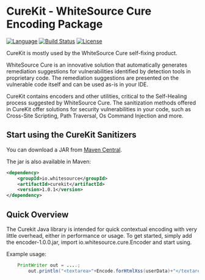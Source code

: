 CureKit - WhiteSource Cure Encoding Package
==========================

[![Language](https://img.shields.io/badge/language-Java-pink)](https://travis-ci.org/OWASP/owasp-java-encoder) [![Build Status](https://travis-ci.org/OWASP/owasp-java-encoder.svg?branch=main)](https://travis-ci.org/OWASP/owasp-java-encoder) [![License](https://img.shields.io/badge/license-Apache%202.0-blue)](https://www.apache.org/licenses/LICENSE-2.0.html)

CureKit is mostly used by the WhiteSource Cure self-fixing product.

WhiteSource Cure is an innovative solution that automatically generates remediation suggestions for vulnerabilities identified by detection tools in proprietary code.
The remediation suggestions are presented on the vulnerable code itself and can be used as-is in your IDE.

CureKit contains encoders and other utilities, critical to the Self-Healing process suggested by WhiteSource Cure.
The sanitization methods offered in CureKit offer solutions for security vulnerabilities in your code, such as
Cross-Site Scripting, Path Traversal, Os Command Injection and more.

Start using the CureKit Sanitizers
-----------------------------------
You can download a JAR from [Maven Central](https://search.maven.org/artifact/io.whitesource/curekit/1.0.0/jar).

The jar is also available in Maven:

```xml
<dependency>
    <groupId>io.whitesource</groupId>
    <artifactId>curekit</artifactId>
    <version>1.0.1</version>
</dependency>
```

Quick Overview
--------------
The Curekit Java library is intended for quick contextual encoding with very little
overhead, either in performance or usage. To get started, simply add the encoder-1.0.0.jar,
import io.whitesource.cure.Encoder and start using.

Example usage:

```java
    PrintWriter out = ....;
        out.println("<textarea>"+Encode.forHtmlXss(userData)+"</textarea>");
```

